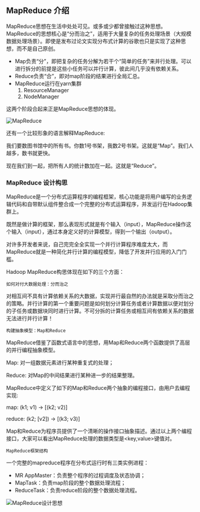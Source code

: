 ## MapReduce 介绍

MapReduce思想在生活中处处可见。或多或少都曾接触过这种思想。MapReduce的思想核心是“分而治之”，适用于大量复杂的任务处理场景（大规模数据处理场景）。即使是发布过论文实现分布式计算的谷歌也只是实现了这种思想，而不是自己原创。

- Map负责“分”，即把复杂的任务分解为若干个“简单的任务”来并行处理。可以进行拆分的前提是这些小任务可以并行计算，彼此间几乎没有依赖关系。
- Reduce负责“合”，即对map阶段的结果进行全局汇总。
- MapReduce运行在yarn集群
  1. ResourceManager
  2. NodeManager

这两个阶段合起来正是MapReduce思想的体现。

![MapReduce](..\..\img\MapReduce.png)

还有一个比较形象的语言解释MapReduce:

我们要数图书馆中的所有书。你数1号书架，我数2号书架。这就是“Map”。我们人越多，数书就更快。

现在我们到一起，把所有人的统计数加在一起。这就是“Reduce”。

### MapReduce 设计构思

MapReduce是一个分布式运算程序的编程框架，核心功能是将用户编写的业务逻辑代码和自带默认组件整合成一个完整的分布式运算程序，并发运行在Hadoop集群上。

既然是做计算的框架，那么表现形式就是有个输入（input），MapReduce操作这个输入（input），通过本身定义好的计算模型，得到一个输出（output）。

对许多开发者来说，自己完完全全实现一个并行计算程序难度太大，而MapReduce就是一种简化并行计算的编程模型，降低了开发并行应用的入门门槛。

Hadoop MapReduce构思体现在如下的三个方面：

`如何对付大数据处理：分而治之`

对相互间不具有计算依赖关系的大数据，实现并行最自然的办法就是采取分而治之的策略。并行计算的第一个重要问题是如何划分计算任务或者计算数据以便对划分的子任务或数据块同时进行计算。不可分拆的计算任务或相互间有依赖关系的数据无法进行并行计算！

`构建抽象模型：Map和Reduce`

MapReduce借鉴了函数式语言中的思想，用Map和Reduce两个函数提供了高层的并行编程抽象模型。

Map: 对一组数据元素进行某种重复式的处理；

Reduce: 对Map的中间结果进行某种进一步的结果整理。

MapReduce中定义了如下的Map和Reduce两个抽象的编程接口，由用户去编程实现:

map: (k1; v1) → [(k2; v2)]

reduce: (k2; [v2]) → [(k3; v3)]

Map和Reduce为程序员提供了一个清晰的操作接口抽象描述。通过以上两个编程接口，大家可以看出MapReduce处理的数据类型是<key,value>键值对。

`MapReduce框架结构`

一个完整的mapreduce程序在分布式运行时有三类实例进程：

- MR AppMaster：负责整个程序的过程调度及状态协调；
- MapTask：负责map阶段的整个数据处理流程；
- ReduceTask：负责reduce阶段的整个数据处理流程。

![MapReduce设计思想](..\..\img\MapReduce设计思想.png)